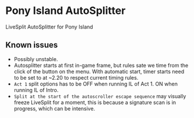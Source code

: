 # Pony Island AutoSplitter

LiveSplit AutoSplitter for Pony Island

## Known issues

- Possibly unstable.  
- Autosplitter starts at first in-game frame, but rules sate we time from the click of the button on the menu. With automatic start, timer starts need to be set to at ~2.20 to respect current timing rules.  
- `Act 1` split options has to be OFF when running IL of Act 1. ON when running IL of Intro.  
- `Split at the start of the autoscroller escape sequence` may visually freeze LiveSplit for a moment, this is because a signature scan is in progress, which can be intensive.  
